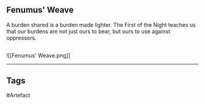 ## Fenumus' Weave
A burden shared is a burden made lighter. The First of the Night teaches us that our burdens are not just ours to bear, but ours to use against oppressors.
## 
![[Fenumus' Weave.png]]

---
## Tags
#Artefact